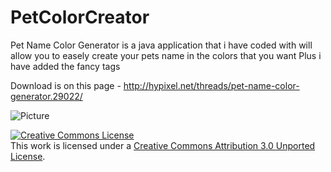 PetColorCreator
===============



Pet Name Color Generator is a java application that i have coded with will allow you to easely create your pets name in the colors that you want
Plus i have added the fancy tags


Download is on this page - http://hypixel.net/threads/pet-name-color-generator.29022/


<img src="http://i.imgur.com/8j6z66y.png" alt="Picture">






<a rel="license" href="http://creativecommons.org/licenses/by/3.0/"><img alt="Creative Commons License" style="border-width:0" src="http://i.creativecommons.org/l/by/3.0/88x31.png" /></a><br />This work is licensed under a <a rel="license" href="http://creativecommons.org/licenses/by/3.0/">Creative Commons Attribution 3.0 Unported License</a>.
